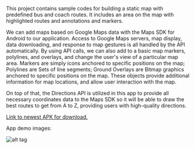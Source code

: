 This project contains sample codes for building a static map with predefined bus and coach routes. It includes an area on the map with highlighted routes and annotations and markers.

We can add maps based on Google Maps data with the Maps SDK for Android to our application. Access to Google Maps servers, map display, data downloading, and response to map gestures is all handled by the API automatically. By using API calls, we can also add to a basic map markers, polylines, and overlays, and change the user's view of a particular map area. 
Markers are simply icons anchored to specific positions on the map; Polylines are Sets of line segments; Ground Overlays are Bitmap graphics anchored to specific positions on the map. These objects provide additional information for map locations, and allow user interaction with the map. 

On top of that, the Directions API is utilized in this app to provide all necessary coordinates data to the Maps SDK so it will be able to draw the best routes to get from A to Z, providing users with high-quality directions.

[Link to newest APK for download.](https://1drv.ms/u/s!Ar98bznGdoCZgvdUS7yVNBqTI68-xg)

App demo images:

![alt tag](https://lh3.googleusercontent.com/soFcEMMWRxMhI7V2XgIVy2WS0qoS72HqAf7PzXwgWiutVG0BM6xafG3jemZ-ztEhWs4xd-P2wMuzf1kStrnU4JnWx4NKmeUcJT8tifalN-25FIfCQyUiBv9yY52uLp2ywSUFgO_xmwrdNxEODXNZoVsvYp1Gjr4o8FaByJyPL4Uu-w7zS0sT1Fl6KsQZEbI8brcj58aKPwnHQC0PtUSW6R17UoVnhGEpUBhFqiJLSSrUixP7ec7dIVz-q9r6YI5G8TLwe-qGEuh2uzDReqOUCVXi5PG03KwseHsiq54WaSF378-qfhwXbBCcRC0o9Kbn4vxfxLFs67I03i__v3GQQuBHmM47ZKq0Hwo3WuqJtCENmgD7EIsXxfORGd2eUJ5EGUo3g13lngNs0EDeqxhD2V6aHRIXLldKpg4wqnizJ1afFB8p8k3awRzii-5mDloyDAnRV9Nq8VEOATKPEccHtFV0tb9uoLEfgZstghVPbfFu6mNkedaDWlydJw-QwZAGtm-RyPhOtQAcoDyAaq4J9szjLff1S2AXI0EJklLrcSkLWZl7J-wINSLWMOauqbzLuhIPwmSwb728fhtY_CZ4mYFLo-kT7HYalCpoc1qCaFMr_xy-0Lvl_Pkv5GXtE-O9i6kCh9GytTVLFtb-ElKABiAoT5TbBKGl=w1024-h576-no "")
